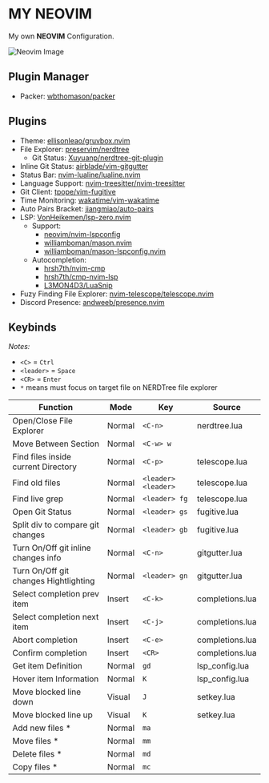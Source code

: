# MY NEOVIM
My own **NEOVIM** Configuration.

![Neovim Image](https://drive.google.com/uc?id=1MrEePih5H4dk9DBe5IOwKS7vZaqTNe30)

## Plugin Manager
- Packer: [wbthomason/packer](https://github.com/wbthomason/packer.nvim)

## Plugins 
- Theme: [ellisonleao/gruvbox.nvim](https://github.com/ellisonleao/gruvbox.nvim)
- File Explorer: [preservim/nerdtree](https://github.com/preservim/nerdtree)
	- Git Status: [Xuyuanp/nerdtree-git-plugin](https://github.com/Xuyuanp/nerdtree-git-plugin)
- Inline Git Status: [airblade/vim-gitgutter](https://github.com/airblade/vim-gitgutter)
- Status Bar: [nvim-lualine/lualine.nvim](https://github.com/nvim-lualine/lualine.nvim)
- Language Support: [nvim-treesitter/nvim-treesitter](https://github.com/nvim-treesitter/nvim-treesitter)
- Git Client: [tpope/vim-fugitive](https://github.com/tpope/vim-fugitive)
- Time Monitoring: [wakatime/vim-wakatime](https://github.com/wakatime/vim-wakatime)
- Auto Pairs Bracket: [jiangmiao/auto-pairs](https://github.com/jiangmiao/auto-pairs)
- LSP: [VonHeikemen/lsp-zero.nvim](https://github.com/VonHeikemen/lsp-zero.nvim)
	 - Support: 
		- [neovim/nvim-lspconfig](https://github.com/neovim/nvim-lspconfig)
		- [williamboman/mason.nvim](https://github.com/williamboman/mason.nvim)
		- [williamboman/mason-lspconfig.nvim](https://github.com/williamboman/mason-lspconfig.nvim)
	- Autocompletion: 
		- [hrsh7th/nvim-cmp](https://github.com/hrsh7th/nvim-cmp)
		- [hrsh7th/cmp-nvim-lsp](https://github.com/hrsh7th/cmp-nvim-lsp)
		- [L3MON4D3/LuaSnip](https://github.com/L3MON4D3/LuaSnip)
- Fuzy Finding File Explorer: [nvim-telescope/telescope.nvim](https://github.com/nvim-telescope/telescope.nvim)
- Discord Presence: [andweeb/presence.nvim](https://github.com/andweeb/presence.nvim)

## Keybinds

*Notes:*
- `<C>` = `Ctrl`
- `<leader>` = `Space`
- `<CR>` = `Enter`
- `*` means must focus on target file on NERDTree file explorer

| Function                              | Mode   | Key                | Source          |
| ------------------------------------- | ------ | ------------------ | --------------- |
| Open/Close File Explorer              | Normal | ``<C-n>``          | nerdtree.lua    |
| Move Between Section                  | Normal | `<C-w> w`          |                 |
| Find files inside current Directory   | Normal | `<C-p>`            | telescope.lua   |
| Find old files                        | Normal | `<leader><leader>` | telescope.lua   |
| Find live grep                        | Normal | `<leader> fg`      | telescope.lua   |
| Open Git Status                       | Normal | `<leader> gs`      | fugitive.lua    |
| Split div to compare git changes      | Normal | `<leader> gb`      | fugitive.lua    |
| Turn On/Off git inline changes info   | Normal | `<C-n>`            | gitgutter.lua   |
| Turn On/Off git changes Hightlighting | Normal | `<leader> gn`      | gitgutter.lua   |
| Select completion prev item           | Insert | `<C-k>`            | completions.lua |
| Select completion next item           | Insert | `<C-j>`            | completions.lua |
| Abort completion                      | Insert | `<C-e>`            | completions.lua |
| Confirm completion                    | Insert | `<CR>`             | completions.lua |
| Get item Definition                   | Normal | `gd`               | lsp_config.lua  |
| Hover item Information                | Normal | `K`                | lsp_config.lua  |
| Move blocked line down                | Visual | `J`                | setkey.lua      |
| Move blocked line up                  | Visual | `K`                | setkey.lua      |
| Add new files *                       | Normal | `ma`               |                 |
| Move files *                          | Normal | `mm`               |                 |
| Delete files *                        | Normal | `md`               |                 |
| Copy files *                          | Normal | `mc`                   |                 |
